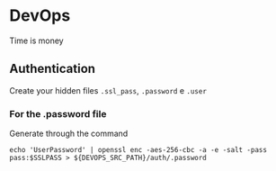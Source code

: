 # DevOps

Time is money

## Authentication

Create your hidden files `.ssl_pass`, `.password` e `.user`

### For the .password file

Generate through the command

```
echo 'UserPassword' | openssl enc -aes-256-cbc -a -e -salt -pass pass:$SSLPASS > ${DEVOPS_SRC_PATH}/auth/.password
```
